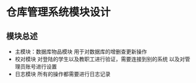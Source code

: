 # 仓库管理系统模块设计

## 模块总述

*   主模块：数据库物品模块
用于对数据库的增删查更新操作
*   校对模块
对登陆的学生以及教职工进行验证，需要连接到别的系统
以及对管理员账号进行设置
*   日志模块
所有的操作都需要进行日志记录